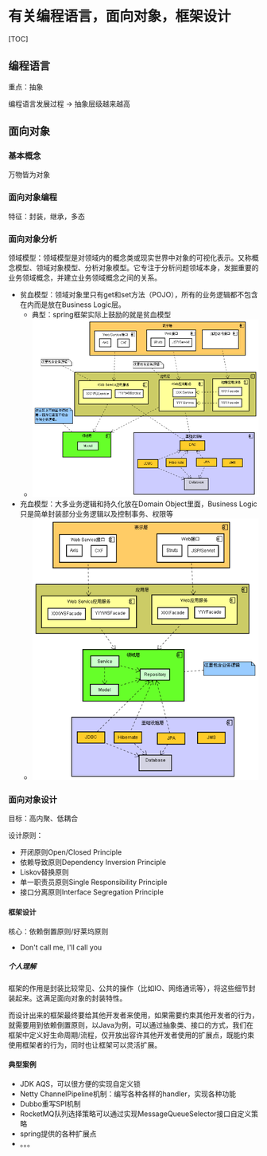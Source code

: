 # 有关编程语言，面向对象，框架设计



[TOC]

## 编程语言

重点：抽象

编程语言发展过程 -> 抽象层级越来越高

## 面向对象

### 基本概念

万物皆为对象

### 面向对象编程

特征：封装，继承，多态

### 面向对象分析

领域模型：领域模型是对领域内的概念类或现实世界中对象的可视化表示。又称概念模型、领域对象模型、分析对象模型。它专注于分析问题领域本身，发掘重要的业务领域概念，并建立业务领域概念之间的关系。

- 贫血模型：领域对象里只有get和set方法（POJO），所有的业务逻辑都不包含在内而是放在Business Logic层。
  - 典型：spring框架实际上鼓励的就是贫血模型
  - ![](images/anemia-model.png)
- 充血模型：大多业务逻辑和持久化放在Domain Object里面，Business Logic只是简单封装部分业务逻辑以及控制事务、权限等
  - ![](images/hyperaemia-model.png)

### 面向对象设计

目标：高内聚、低耦合

设计原则：

- 开闭原则Open/Closed Principle
- 依赖导致原则Dependency Inversion Principle
- Liskov替换原则
- 单一职责员原则Single Responsibility Principle
- 接口分离原则Interface Segregation Principle

#### 框架设计

核心：依赖倒置原则/好莱坞原则

- Don't call me, I'll call you

##### 个人理解

框架的作用是封装比较常见、公共的操作（比如IO、网络通讯等），将这些细节封装起来。这满足面向对象的封装特性。

而设计出来的框架最终要给其他开发者来使用，如果需要约束其他开发者的行为，就需要用到依赖倒置原则，以Java为例，可以通过抽象类、接口的方式，我们在框架中定义好生命周期/流程，仅开放出容许其他开发者使用的扩展点，既能约束使用框架者的行为，同时也让框架可以灵活扩展。

#### 典型案例

- JDK AQS，可以很方便的实现自定义锁
- Netty ChannelPipeline机制：编写各种各样的handler，实现各种功能
- Dubbo重写SPI机制
- RocketMQ队列选择策略可以通过实现MessageQueueSelector接口自定义策略
- spring提供的各种扩展点
- 。。。

